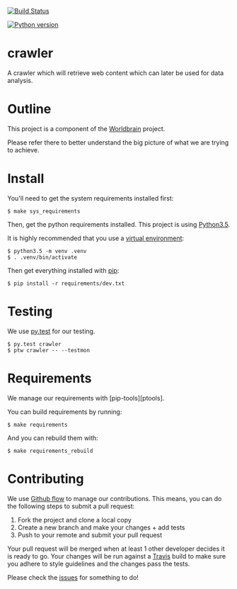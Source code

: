 [![Build Status](https://travis-ci.org/WorldBrain/crawler.svg?branch=master)](https://travis-ci.org/WorldBrain/crawler)

[![Python version](https://img.shields.io/badge/python-3.5-brightgreen.svg)](https://travis-ci.org/WorldBrain/crawler)

# crawler
A crawler which will retrieve web content which can later be used for data analysis.

# Outline
This project is a component of the [Worldbrain][wbrain] project.

Please refer there to better understand the big picture of what we are trying to achieve.

# Install
You'll need to get the system requirements installed first:

```
$ make sys_requirements
```

Then, get the python requirements installed. This project is using [Python3.5][py35].

It is highly recommended that you use a [virtual environment][venv]:

```
$ python3.5 -m venv .venv
$ . .venv/bin/activate
```

Then get everything installed with [pip][pypip]:

```
$ pip install -r requirements/dev.txt
```

# Testing
We use [py.test][pytest] for our testing.

```
$ py.test crawler
$ ptw crawler -- --testmon
```

# Requirements
We manage our requirements with [pip-tools][ptools].

You can build requirements by running:

```
$ make requirements
```

And you can rebuild them with:

```
$ make requirements_rebuild
```

# Contributing
We use [Github flow][flow] to manage our contributions. This means, you
can do the following steps to submit a pull request:

  1. Fork the project and clone a local copy
  2. Create a new branch and make your changes + add tests
  3. Push to your remote and submit your pull request

Your pull request will be merged when at least 1 other developer decides it is
ready to go. Your changes will be run against a [Travis][travis] build to make
sure you adhere to style guidelines and the changes pass the tests.

Please check the [issues][issues] for something to do!

[pytest]: http://pytest.org/latest/
[venv]: https://docs.python.org/3/library/venv.html
[pypip]: https://pip.pypa.io/en/stable/
[py35]: https://www.python.org/download/releases/3.3.5/
[pip-tools]: https://github.com/nvie/pip-tools
[flow]: https://guides.github.com/introduction/flow/
[travis]: https://guides.github.com/introduction/flow/
[issues]: https://github.com/WorldBrain/crawler/issues
[wbrain]: https://github.com/WorldBrain/Webmarks
